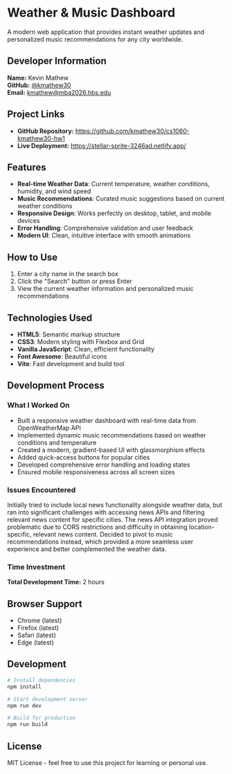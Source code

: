 # Weather & Music Dashboard

A modern web application that provides instant weather updates and personalized music recommendations for any city worldwide.

## Developer Information

**Name:** Kevin Mathew  
**GitHub:** [@kmathew30](https://github.com/kmathew30)  
**Email:** kmathew@mba2026.hbs.edu  

## Project Links
- **GitHub Repository:** https://github.com/kmathew30/cs1060-kmathew30-hw1
- **Live Deployment:** https://stellar-sprite-3246ad.netlify.app/

## Features

- **Real-time Weather Data**: Current temperature, weather conditions, humidity, and wind speed
- **Music Recommendations**: Curated music suggestions based on current weather conditions
- **Responsive Design**: Works perfectly on desktop, tablet, and mobile devices
- **Error Handling**: Comprehensive validation and user feedback
- **Modern UI**: Clean, intuitive interface with smooth animations

## How to Use

1. Enter a city name in the search box
2. Click the "Search" button or press Enter
3. View the current weather information and personalized music recommendations

## Technologies Used

- **HTML5**: Semantic markup structure
- **CSS3**: Modern styling with Flexbox and Grid
- **Vanilla JavaScript**: Clean, efficient functionality
- **Font Awesome**: Beautiful icons
- **Vite**: Fast development and build tool

## Development Process

### What I Worked On
- Built a responsive weather dashboard with real-time data from OpenWeatherMap API
- Implemented dynamic music recommendations based on weather conditions and temperature
- Created a modern, gradient-based UI with glassmorphism effects
- Added quick-access buttons for popular cities
- Developed comprehensive error handling and loading states
- Ensured mobile responsiveness across all screen sizes

### Issues Encountered
Initially tried to include local news functionality alongside weather data, but ran into significant challenges with accessing news APIs and filtering relevant news content for specific cities. The news API integration proved problematic due to CORS restrictions and difficulty in obtaining location-specific, relevant news content. Decided to pivot to music recommendations instead, which provided a more seamless user experience and better complemented the weather data.

### Time Investment
**Total Development Time:** 2 hours

## Browser Support

- Chrome (latest)
- Firefox (latest)
- Safari (latest)
- Edge (latest)

## Development

```bash
# Install dependencies
npm install

# Start development server
npm run dev

# Build for production
npm run build
```

## License

MIT License - feel free to use this project for learning or personal use.